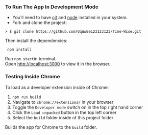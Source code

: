 ### To Run The App In Development Mode

* You'll need to have [git](https://git-scm.com/) and [node](https://nodejs.org/en/) installed in your system.
* Fork and clone the project:

```
> $ git clone https://github.com/QqWwEe123123123/Time-Wise.git
```

Then install the dependencies:

```
 npm install
```

Run `npm start`in terminal. <br>
Open [http://localhost:3000](http://localhost:3000) to view it in the browser.

### Testing Inside Chrome

To load as a developer extension inside of Chrome:

1. `npm run build` <br>
2. Navigate to `chrome://extensions/` in your browser <br>
3. Toggle the `Developer mode` switch on in the top right hand corner <br>
4. Click the `Load unpacked` button in the top left corner <br>
5. Select the `build` folder inside of this project folder <br>

Builds the app for Chrome to the `build` folder.<br>
